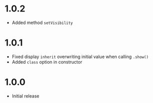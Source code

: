 # 1.0.2
- Added method `setVisibility`

# 1.0.1
- Fixed display `inherit` overwriting initial value when calling `.show()`
- Added `class` option in constructor

# 1.0.0
- Initial release